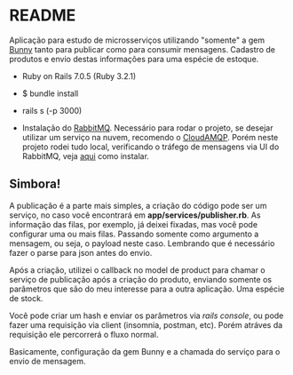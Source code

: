 # README

Aplicação para estudo de microsserviços utilizando "somente" a gem [Bunny](https://github.com/ruby-amqp/bunny) tanto para publicar como para consumir mensagens. Cadastro de produtos e envio destas informações para uma espécie de estoque.

* Ruby on Rails 7.0.5 (Ruby 3.2.1)
* $ bundle install
* rails s (-p 3000)

* Instalação do [RabbitMQ](https://www.rabbitmq.com/download.html). Necessário para rodar o projeto, se desejar utilizar um serviço na nuvem, recomendo o [CloudAMQP](https://www.cloudamqp.com/). Porém neste projeto rodei tudo local, verificando o tráfego de mensagens via UI do RabbitMQ, veja [aqui](https://www.rabbitmq.com/management.html#getting-started) como instalar.

## Simbora!

A publicação é a parte mais simples, a criação do código pode ser um serviço, no caso você encontrará em **app/services/publisher.rb**. As informação das filas, por exemplo, já deixei fixadas, mas você pode configurar uma ou mais filas. Passando somente como argumento a mensagem, ou seja, o payload neste caso. Lembrando que é necessário fazer o parse para json antes do envio.

Após a criação, utilizei o callback no model de product para chamar o serviço de publicação após a criação do produto, enviando somente os parâmetros que são do meu interesse para a outra aplicação. Uma espécie de stock.

Você pode criar um hash e enviar os parâmetros via *rails console*, ou pode fazer uma requisição via client (insomnia, postman, etc). Porém atráves da requisição ele percorrerá o fluxo normal.

Basicamente, configuração da gem Bunny e a chamada do serviço para o envio de mensagem.
